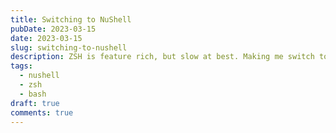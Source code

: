 ```yaml
---
title: Switching to NuShell
pubDate: 2023-03-15
date: 2023-03-15
slug: switching-to-nushell
description: ZSH is feature rich, but slow at best. Making me switch to NuShell which describes itself as a new type of shell, and it's written in rust!
tags:
  - nushell
  - zsh
  - bash
draft: true
comments: true
---
```


